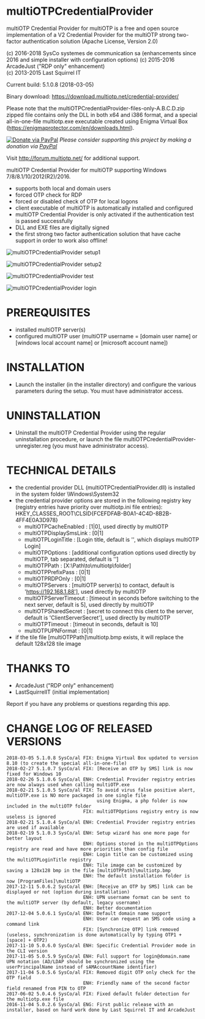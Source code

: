 multiOTPCredentialProvider
==========================
multiOTP Credential Provider for multiOTP is a free and open source implementation of a V2 Credential Provider for the multiOTP strong two-factor authentication solution (Apache License, Version 2.0)

(c) 2016-2018 SysCo systemes de communication sa (enhancements since 2016 and simple installer with configuration options)
(c) 2015-2016 ArcadeJust ("RDP only" enhancement)  
(c) 2013-2015 Last Squirrel IT  

Current build: 5.1.0.8 (2018-03-05)

Binary download: https://download.multiotp.net/credential-provider/

Please note that the multiOTPCredentialProvider-files-only-A.B.C.D.zip zipped file contains only the DLL in both x64 and i386 format, and a special all-in-one-file multiotp.exe executable created using Enigma Virtual Box (https://enigmaprotector.com/en/downloads.html).

[![Donate via PayPal](https://img.shields.io/badge/donate-paypal-87ceeb.svg)](https://www.paypal.com/cgi-bin/webscr?cmd=_donations&currency_code=USD&business=paypal@sysco.ch&item_name=Donation%20for%20multiOTP%20project)
*Please consider supporting this project by making a donation via [PayPal](https://www.paypal.com/cgi-bin/webscr?cmd=_donations&currency_code=USD&business=paypal@sysco.ch&item_name=Donation%20for%20multiOTP%20project)*

Visit http://forum.multiotp.net/ for additional support.


multiOTP Credential Provider for multiOTP supporting Windows 7/8/8.1/10/2012(R2)/2016.
- supports both local and domain users
- forced OTP check for RDP
- forced or disabled check of OTP for local logons
- client executable of multiOTP is automatically installed and configured
- multiOTP Credential Provider is only activated if the authentication test is passed successfully
- DLL and EXE files are digitally signed
- the first strong two factor authentication solution that have cache support in order to work also offline!

![multiOTPCredentialProvider setup1](https://raw.githubusercontent.com/multiOTP/multiOTPCredentialProvider/master/screenshots/multiOTPCredentialProvider-setup1.png)

![multiOTPCredentialProvider setup2](https://raw.githubusercontent.com/multiOTP/multiOTPCredentialProvider/master/screenshots/multiOTPCredentialProvider-setup2.png)

![multiOTPCredentialProvider test](https://raw.githubusercontent.com/multiOTP/multiOTPCredentialProvider/master/screenshots/multiOTPCredentialProvider-test.png)

![multiOTPCredentialProvider login](https://raw.githubusercontent.com/multiOTP/multiOTPCredentialProvider/master/screenshots/multiOTPCredentialProvider-login.png)


PREREQUISITES
=============
- installed multiOTP server(s)
- configured multiOTP user (multiOTP username = [domain user name] or [windows local account name] or [microsoft account name])


INSTALLATION
============
- Launch the installer (in the installer directory) and configure the various parameters during the setup. You must have administrator access.


UNINSTALLATION
==============
- Uninstall the multiOTP Credential Provider using the regular uninstallation procedure, or launch the file multiOTPCredentialProvider-unregister.reg (you must have administrator access).


TECHNICAL DETAILS
=================
- the credential provider DLL (multiOTPCredentialProvider.dll) is installed in the system folder \Windows\System32
- the credential provider options are stored in the following registry key (registry entries have priority over multiotp.ini file entries): HKEY_CLASSES_ROOT\CLSID\{FCEFDFAB-B0A1-4C4D-8B2B-4FF4E0A3D978}
  - multiOTPCacheEnabled : [1|0], used directly by multiOTP
  - multiOTPDisplaySmsLink : [0|1]
  - multiOTPLoginTitle : [Login title, default is '', which displays multiOTP Login]
  - multiOTPOptions : [additional configuration options used directly by multiOTP, tab separated, default is '']
  - multiOTPPath : [X:\Path\to\multiotp\folder]
  - multiOTPPrefixPass : [0|1]
  - multiOTPRDPOnly : [0|1]
  - multiOTPServers : [multiOTP server(s) to contact, default is 'https://192.168.1.88'], used directly by multiOTP
  - multiOTPServerTimeout : [timeout in seconds before switching to the next server, default is 5], used directly by multiOTP
  - multiOTPSharedSecret : [secret to connect this client to the server, default is 'ClientServerSecret'], used directly by multiOTP
  - multiOTPTimeout : [timeout in seconds, default is 10]
  - multiOTPUPNFormat : [0|1]
- if the tile file [multiOTPPath]\multiotp.bmp exists, it will replace the default 128x128 tile image


THANKS TO
=========
- ArcadeJust ("RDP only" enhancement)
- LastSquirrelIT (initial implementation)


Report if you have any problems or questions regarding this app.


CHANGE LOG OF RELEASED VERSIONS
===============================
```
2018-03-05 5.1.0.8 SysCo/al FIX: Enigma Virtual Box updated to version 8.10 (to create the special all-in-one-file)
2018-02-27 5.1.0.7 SysCo/al FIX: [Receive an OTP by SMS] link is now fixed for Windows 10
2018-02-26 5.1.0.6 SysCo/al ENH: Credential Provider registry entries are now always used when calling multiOTP.exe
2018-02-21 5.1.0.5 SysCo/al FIX: To avoid virus false positive alert, multiOTP.exe is NO more packaged in one single file
                                 using Enigma, a php folder is now included in the multiOTP folder
                            FIX: multiOTPOptions registry entry is now useless is ignored
2018-02-21 5.1.0.4 SysCo/al ENH: Credential Provider registry entries are used if available
2018-02-19 5.1.0.3 SysCo/al ENH: Setup wizard has one more page for better layout
                            ENH: Options stored in the multiOTPOptions registry are read and have more priorities than config file
                            ENH: Login title can be customized using the multiOTPLoginTitle registry
                            ENH: Tile image can be customized by saving a 128x128 bmp in the file [multiOTPPath]\multiotp.bmp
                            ENH: The default installation folder is now [ProgramFiles]\multiOTP
2017-12-11 5.0.6.2 SysCo/al ENH: [Receive an OTP by SMS] link can be displayed or not (option during installation)
                            ENH: UPN username format can be sent to the multiOTP server (by default, legacy username)
                            ENH: Better documentation
2017-12-04 5.0.6.1 SysCo/al ENH: Default domain name support
                            ENH: User can request an SMS code using a command link
                            FIX: [Synchronize OTP] link removed (useless, synchronization is done automatically by typing OTP1 + [space] + OTP2)
2017-11-10 5.0.6.0 SysCo/al ENH: Specific Credential Provider mode in the CLI version
2017-11-05 5.0.5.9 SysCo/al ENH: Full support for login@domain.name UPN notation (AD/LDAP should be synchronized using the userPrincipalName instead of sAMAccountName identifier)
2017-11-04 5.0.5.6 SysCo/al FIX: Removed digit OTP only check for the OTP field
                            ENH: Friendly name of the second factor field renamed from PIN to OTP
2017-06-02 5.0.4.6 SysCo/al FIX: Fixed default folder detection for the multiotp.exe file
2016-11-04 5.0.2.6 SysCo/al ENG: First public release with an installer, based on hard work done by Last Squirrel IT and ArcadeJust
```
